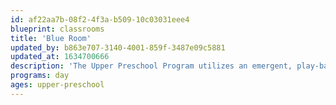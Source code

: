 ```yaml
---
id: af22aa7b-08f2-4f3a-b509-10c03031eee4
blueprint: classrooms
title: 'Blue Room'
updated_by: b863e707-3140-4001-859f-3487e09c5881
updated_at: 1634700666
description: 'The Upper Preschool Program utilizes an emergent, play-based curriculum influenced by Reggio Emilia and Inquiry Approach learning philosophies. Rich and authentic learning opportunities encompass areas of development such as literacy, the arts, mathematics, and science. A deliberate focus on social justice and environmentalism promotes understanding of the local and broader community. Above all, children are developing meaningful friendships by collaborating and negotiating with peers. In the Amber, Blue, and Purple Rooms, children are uplifted as individuals while learning the importance of being a community member.'
programs: day
ages: upper-preschool
---
```

